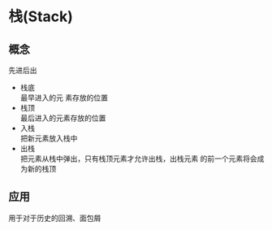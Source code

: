 # 栈(Stack)

## 概念
先进后出  
- 栈底  
  最早进入的元 素存放的位置  
- 栈顶  
  最后进入的元素存放的位置  
- 入栈  
  把新元素放入栈中  
- 出栈  
  把元素从栈中弹出，只有栈顶元素才允许出栈，出栈元素 的前一个元素将会成为新的栈顶

## 应用
用于对于历史的回溯、面包屑  